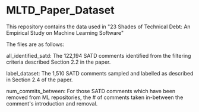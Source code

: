# MLTD_Paper_Dataset

This repository contains the data used in "23 Shades of Technical Debt: An Empirical Study on Machine Learning Software"

The files are as follows:

all_identified_satd: The 122,194 SATD comments identified from the filtering criteria described Section 2.2 in the paper.

label_dataset: The 1,510 SATD comments sampled and labelled as described in Section 2.4 of the paper.

num_commits_between: For those SATD comments which have been removed from ML repositories, the # of comments taken in-between the comment's introduction and removal.
